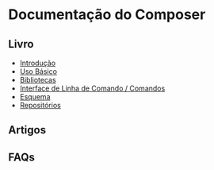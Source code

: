 # Documentação do Composer

## Livro

* [Introdução][intro]
* [Uso Básico][basic-usage]
* [Bibliotecas][lib]
* [Interface de Linha de Comando / Comandos][cli]
* [Esquema][schema]
* [Repositórios][repos]

## Artigos

## FAQs

[basic-usage]: uso-basico.md
[intro]: introducao.md
[lib]: bibliotecas.md
[cli]: cli.md
[schema]: esquema.md
[repos]: repositorios.md
